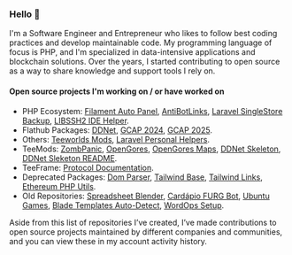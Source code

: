 ### Hello 👋

I'm a Software Engineer and Entrepreneur who likes to follow best coding practices and develop maintainable code. My programming language of focus is PHP, and I'm specialized in data-intensive applications and blockchain solutions. Over the years, I started contributing to open source as a way to share knowledge and support tools I rely on.

####  Open source projects I'm working on / or have worked on

- PHP Ecosystem: [Filament Auto Panel](https://github.com/miguilimzero/filament-auto-panel), [AntiBotLinks](https://github.com/miguilimzero/antibotlinks), [Laravel SingleStore Backup](https://github.com/miguilimzero/laravel-singlestore-backup), [LIBSSH2 IDE Helper](https://github.com/miguilimzero/libssh2-ide-helper).
- Flathub Packages: [DDNet](https://github.com/flathub/tw.ddnet.ddnet), [GCAP 2024](https://github.com/flathub/br.gov.fazenda.receita.irpf2024), [GCAP 2025](https://github.com/flathub/br.gov.fazenda.receita.irpf2025).
- Others: [Teeworlds Mods](https://github.com/miguilimzero/teeworlds-mods), [Laravel Personal Helpers](https://github.com/miguilimzero/laravel-personal-helpers).
- TeeMods: [ZombPanic](https://github.com/teemods/zombpanic), [OpenGores](https://github.com/teemods/opengores), [OpenGores Maps](https://github.com/teemods/opengores-maps), [DDNet Skeleton](https://github.com/teemods/ddnet-skeleton), [DDNet Sleketon README](https://github.com/teemods/ddnet-skeleton-readme).
- TeeFrame: [Protocol Documentation](https://github.com/teeframe/protocol-documentation).
- Deprecated Packages: [Dom Parser](https://github.com/miguilimzero/dom-parser), [Tailwind Base](https://github.com/miguilimzero/tailwind-base), [Tailwind Links](https://github.com/miguilimzero/tailwind-links), [Ethereum PHP Utils](https://github.com/miguilimzero/ethereum-php-utils).
- Old Repositories: [Spreadsheet Blender](https://github.com/miguilimzero/spreadsheet-blender), [Cardápio FURG Bot](https://github.com/miguilimzero/cardapio-furg-bot), [Ubuntu Games](https://github.com/miguilimzero/ubuntu-games), [Blade Templates Auto-Detect](https://github.com/miguilimzero/blade-templates-autodetect), [WordOps Setup](https://github.com/miguilimzero/wordops-setup).

Aside from this list of repositories I’ve created, I’ve made contributions to open source projects maintained by different companies and communities, and you can view these in my account activity history.


